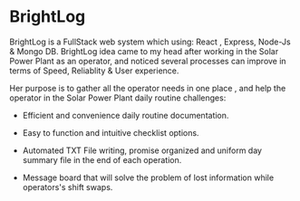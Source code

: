 # BrightLog

BrightLog is a FullStack web system which using: React , Express,  Node-Js & Mongo DB.
BrightLog idea came to my head after working in the Solar Power Plant as an operator, and noticed several processes can improve in terms
of Speed, Reliablity & User experience. 

Her purpose is to gather all the operator needs in one place , and help the operator in the Solar Power Plant daily routine challenges:

  * Efficient and convenience daily routine documentation.

  * Easy to function and intuitive checklist options.

  * Automated TXT File writing, promise organized and uniform day summary file in the end of each operation.

  * Message board that will solve the problem of lost information while operators's shift swaps.



